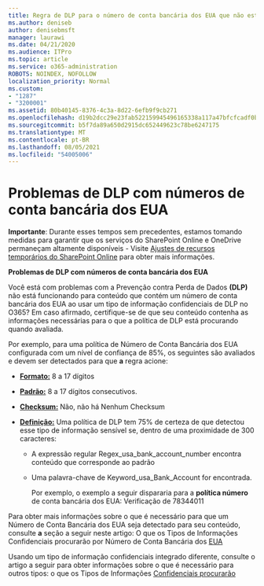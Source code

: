 ```yaml
---
title: Regra de DLP para o número de conta bancária dos EUA que não está funcionando
ms.author: deniseb
author: denisebmsft
manager: laurawi
ms.date: 04/21/2020
ms.audience: ITPro
ms.topic: article
ms.service: o365-administration
ROBOTS: NOINDEX, NOFOLLOW
localization_priority: Normal
ms.custom:
- "1287"
- "3200001"
ms.assetid: 80b40145-8376-4c3a-8d22-6efb9f9cb271
ms.openlocfilehash: d19b2dcc29e23fab522159945496165338a117a47bfcfcadf0b93e4e5f14464f
ms.sourcegitcommit: b5f7da89a650d2915dc652449623c78be6247175
ms.translationtype: MT
ms.contentlocale: pt-BR
ms.lasthandoff: 08/05/2021
ms.locfileid: "54005006"
---
```

# <a name="dlp-issues-with-us-bank-account-numbers"></a>Problemas de DLP com números de conta bancária dos EUA

**Importante**: Durante esses tempos sem precedentes, estamos tomando medidas para garantir que os serviços do SharePoint Online e OneDrive permaneçam altamente disponíveis - Visite [Ajustes de recursos temporários do SharePoint Online](https://aka.ms/ODSPAdjustments) para obter mais informações.

**Problemas de DLP com números de conta bancária dos EUA**

Você está com problemas com a Prevenção contra Perda  de Dados **(DLP)** não está funcionando para conteúdo que contém um número de conta bancária dos EUA ao usar um tipo de informação confidenciais de DLP no O365? Em caso afirmado, certifique-se de que seu conteúdo contenha as informações necessárias para o que a política de DLP está procurando quando avaliada.
  
Por exemplo, para uma política de Número de Conta Bancária dos EUA configurada com um nível de confiança de 85%, os seguintes são avaliados e devem ser detectados para que **a** regra acione:
  
- **[Formato:](https://docs.microsoft.com/microsoft-365/compliance/sensitive-information-type-entity-definitions#format-77)** 8 a 17 dígitos

- **[Padrão:](https://docs.microsoft.com/microsoft-365/compliance/sensitive-information-type-entity-definitions#pattern-77)** 8 a 17 dígitos consecutivos.

- **[Checksum:](https://docs.microsoft.com/microsoft-365/compliance/sensitive-information-type-entity-definitions#checksum-76)** Não, não há Nenhum Checksum

- **[Definição:](https://docs.microsoft.com/microsoft-365/compliance/sensitive-information-type-entity-definitions)** Uma política de DLP tem 75% de certeza de que detectou esse tipo de informação sensível se, dentro de uma proximidade de 300 caracteres:

  - A expressão regular Regex_usa_bank_account_number encontra conteúdo que corresponde ao padrão

  - Uma palavra-chave de Keyword_usa_Bank_Account for encontrada.

    Por exemplo, o exemplo a seguir dispararia para a **política número** de conta bancária dos EUA: Verificação de 78344011

Para obter mais informações sobre o que é necessário para que um Número de Conta Bancária dos EUA seja detectado para seu conteúdo, consulte **a** seção a seguir neste artigo: O que os Tipos de Informações Confidenciais procurarão por Número de Conta Bancária dos [EUA](https://docs.microsoft.com/microsoft-365/compliance/sensitive-information-type-entity-definitions#us-bank-account-number)
  
Usando um tipo de informação confidenciais integrado diferente, consulte o artigo a seguir para obter informações sobre o que é necessário para outros tipos: o que os Tipos de Informações [Confidenciais procurarão](https://docs.microsoft.com/microsoft-365/compliance/sensitive-information-type-entity-definitions)
  
